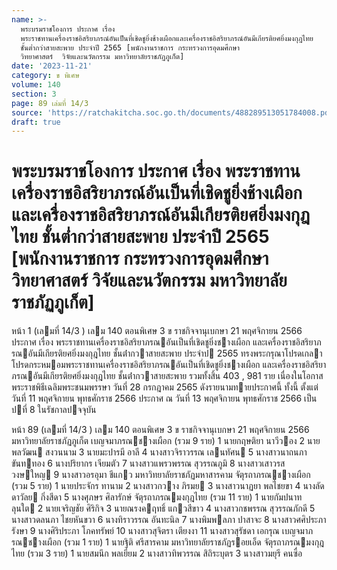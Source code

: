 ```yaml
---
name: >-
  พระบรมราชโองการ ประกาศ เรื่อง
  พระราชทานเครื่องราชอิสริยาภรณ์อันเป็นที่เชิดชูยิ่งช้างเผือกและเครื่องราชอิสริยาภรณ์อันมีเกียรติยศยิ่งมงกุฎไทย
  ชั้นต่ำกว่าสายสะพาย ประจำปี 2565 [พนักงานราชการ กระทรวงการอุดมศึกษา 
  วิทยาศาสตร์  วิจัยและนวัตกรรม มหาวิทยาลัยราชภัฏภูเก็ต]
date: '2023-11-21'
category: ข พิเศษ
volume: 140
section: 3
page: 89 เล่มที่ 14/3
source: 'https://ratchakitcha.soc.go.th/documents/488289513051784008.pdf'
draft: true
---
```


# พระบรมราชโองการ ประกาศ เรื่อง พระราชทานเครื่องราชอิสริยาภรณ์อันเป็นที่เชิดชูยิ่งช้างเผือกและเครื่องราชอิสริยาภรณ์อันมีเกียรติยศยิ่งมงกุฎไทย ชั้นต่ำกว่าสายสะพาย ประจำปี 2565 [พนักงานราชการ กระทรวงการอุดมศึกษา  วิทยาศาสตร์  วิจัยและนวัตกรรม มหาวิทยาลัยราชภัฏภูเก็ต]

หน้า 1 (เลมที่ 14/3 ) เลม 140 ตอนพิเศษ 3 ข ราชกิจจานุเบกษา 21 พฤศจิกายน 2566 ประกาศ เรื่อง พระราชทานเครื่องราชอิสริยาภรณอันเป็นที่เชิดชูยิ่งชางเผือก และเครื่องราชอิสริยาภรณอันมีเกียรติยศยิ่งมงกุฎไทย ชั้นต่ํากวาสายสะพาย ประจําป 2565 ทรงพระกรุณาโปรดเกลาโปรดกระหมอมพระราชทานเครื่องราชอิสริยาภรณอันเป็นที่เชิดชูยิ่งชางเผือก และเครื่องราชอิสริยาภรณอันมีเกียรติยศยิ่งมงกุฎไทย ชั้นต่ํากวาสายสะพาย รวมทั้งสิ้น 403 , 981 ราย เนื่องในโอกาสพระราชพิธีเฉลิมพระชนมพรรษา วันที่ 28 กรกฎาคม 2565 ดังรายนามทายประกาศนี้ ทั้งนี้ ตั้งแต่วันที่ 11 พฤศจิกายน พุทธศักราช 2566 ประกาศ ณ วันที่ 13 พฤศจิกายน พุทธศักราช 2566 เป็นปที่ 8 ในรัชกาลปจจุบัน

หน้า 89 (เลมที่ 14/3 ) เลม 140 ตอนพิเศษ 3 ข ราชกิจจานุเบกษา 21 พฤศจิกายน 2566 มหาวิทยาลัยราชภัฏภูเก็ต เบญจมาภรณชางเผือก (รวม 9 ราย) 1 นายกฤษติยา นาวีวอง 2 นายพลวัฒน สงวนนาม 3 นายมะปารมี อาลี 4 นางสาวจิราวรรณ เลนทัศน 5 นางสาวนาถนภา ขันททอง 6 นางปริยากร เจียมตัว 7 นางสาวแพรวพรรณ สุวรรณภูมิ 8 นางสาวเสาวรส วงษใหญ 9 นางสาวอรอุมา ชีแกว มหาวิทยาลัยราชภัฏมหาสารคาม จัตุรถาภรณชางเผือก (รวม 5 ราย) 1 นายประจักร ทานาม 2 นางสาวกวาง ภิรมย 3 นางสาวนาฏยา พลไชยขา 4 นางลัดดาวัลย กิ่งสีดา 5 นางศุภษร ศิลารักษ์ จัตุรถาภรณมงกุฎไทย (รวม 11 ราย) 1 นายกัมปนาท ลุนใต 2 นายเจริญชัย ศิริกิจ 3 นายณรงคฤทธิ์ แกวสีขาว 4 นางสาวกชพรรณ สุวรรณภักดี 5 นางสาวดลนภา ไชยหันขวา 6 นางทิราวรรณ อันทะนิล 7 นางพิมพลภา ปาสาจะ 8 นางสาวศศิประภา รังษา 9 นางศิริประภา โภคทรัพย์ 10 นางสาวสุจิตรา เตียงงา 11 นางสาวสุรัชดา เอกรุณ เบญจมาภรณชางเผือก (รวม 1 ราย) 1 นายฐิติ ศรีสารคาม มหาวิทยาลัยราชภัฏรอยเอ็ด จัตุรถาภรณมงกุฎไทย (รวม 3 ราย) 1 นายสมนึก พลเยี่ยม 2 นางสาวทิพวรรณ สิถิระบุตร 3 นางสาวมยุรี คนซื่อ
